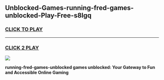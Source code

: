 
## Unblocked-Games-running-fred-games-unblocked-Play-Free-s8lgq
<h3>
<a href="https://premium76.site?title=running-fred-games-unblocked&ref=20A">CLICK TO PLAY</a></h3>
<hr>

<h3>
<a href="https://premium76.site?title=running-fred-games-unblocked&ref=20A">CLICK 2 PLAY</a>
  
</h3>

<a href="https://premium76.site?title=running-fred-games-unblocked&ref=20A"><img src="https://clearcache.store/games.png"></a>


**running-fred-games-unblocked games unblocked: Your Gateway to Fun and Accessible Online Gaming**
